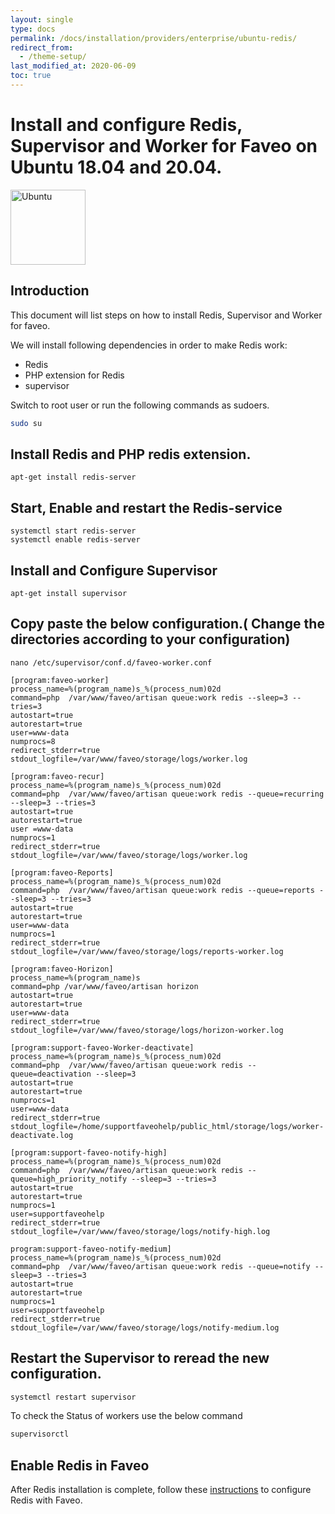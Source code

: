 ```yaml
---
layout: single
type: docs
permalink: /docs/installation/providers/enterprise/ubuntu-redis/
redirect_from:
  - /theme-setup/
last_modified_at: 2020-06-09
toc: true
---
```


# Install and configure Redis, Supervisor and Worker for Faveo on Ubuntu 18.04 and 20.04. <!-- omit in toc -->

<img alt="Ubuntu" src="https://upload.wikimedia.org/wikipedia/commons/thumb/a/ab/Logo-ubuntu_cof-orange-hex.svg/120px-Logo-ubuntu_cof-orange-hex.svg.png" width="120" height="120" />

## Introduction
This document will list steps on how to install Redis, Supervisor and Worker for faveo.

We will install following dependencies in order to make Redis work:

- Redis
- PHP extension for Redis
- supervisor

Switch to root user or run the following commands as sudoers.

```sh
sudo su
```

##  Install Redis and PHP redis extension.
```
apt-get install redis-server
```

## Start, Enable and restart the Redis-service
```
systemctl start redis-server
systemctl enable redis-server
```

## Install and Configure Supervisor
```
apt-get install supervisor
```
## Copy paste the below configuration.( Change the directories according to your configuration)

```
nano /etc/supervisor/conf.d/faveo-worker.conf
```
```
[program:faveo-worker]
process_name=%(program_name)s_%(process_num)02d
command=php  /var/www/faveo/artisan queue:work redis --sleep=3 --tries=3
autostart=true
autorestart=true
user=www-data
numprocs=8
redirect_stderr=true
stdout_logfile=/var/www/faveo/storage/logs/worker.log

[program:faveo-recur]
process_name=%(program_name)s_%(process_num)02d
command=php  /var/www/faveo/artisan queue:work redis --queue=recurring --sleep=3 --tries=3
autostart=true
autorestart=true
user =www-data
numprocs=1
redirect_stderr=true
stdout_logfile=/var/www/faveo/storage/logs/worker.log

[program:faveo-Reports]
process_name=%(program_name)s_%(process_num)02d
command=php  /var/www/faveo/artisan queue:work redis --queue=reports --sleep=3 --tries=3
autostart=true
autorestart=true
user=www-data
numprocs=1
redirect_stderr=true
stdout_logfile=/var/www/faveo/storage/logs/reports-worker.log

[program:faveo-Horizon]
process_name=%(program_name)s
command=php /var/www/faveo/artisan horizon
autostart=true
autorestart=true
user=www-data
redirect_stderr=true
stdout_logfile=/var/www/faveo/storage/logs/horizon-worker.log

[program:support-faveo-Worker-deactivate]
process_name=%(program_name)s_%(process_num)02d
command=php  /var/www/faveo/artisan queue:work redis --queue=deactivation --sleep=3
autostart=true
autorestart=true
numprocs=1
user=www-data
redirect_stderr=true
stdout_logfile=/home/supportfaveohelp/public_html/storage/logs/worker-deactivate.log

[program:support-faveo-notify-high]
process_name=%(program_name)s_%(process_num)02d
command=php  /var/www/faveo/artisan queue:work redis --queue=high_priority_notify --sleep=3 --tries=3
autostart=true
autorestart=true
numprocs=1
user=supportfaveohelp
redirect_stderr=true
stdout_logfile=/var/www/faveo/storage/logs/notify-high.log

program:support-faveo-notify-medium]
process_name=%(program_name)s_%(process_num)02d
command=php  /var/www/faveo/artisan queue:work redis --queue=notify --sleep=3 --tries=3
autostart=true
autorestart=true
numprocs=1
user=supportfaveohelp
redirect_stderr=true
stdout_logfile=/var/www/faveo/storage/logs/notify-medium.log
```
## Restart the Supervisor to reread the new configuration.

```sh
systemctl restart supervisor 
```


To check the Status of workers use the below command
```sh
supervisorctl
```

## Enable Redis in Faveo
After Redis installation is complete, follow these [instructions](/docs/helper/enable-redis) to configure Redis with Faveo. 
